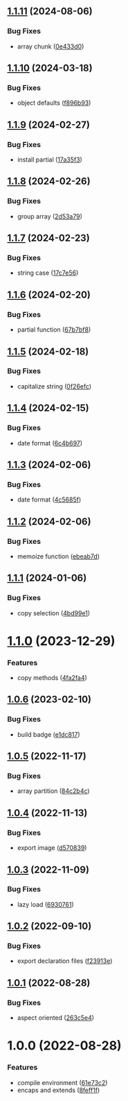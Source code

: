 ## [1.1.11](https://github.com/akijoey/starcasket/compare/v1.1.10...v1.1.11) (2024-08-06)


### Bug Fixes

* array chunk ([0e433d0](https://github.com/akijoey/starcasket/commit/0e433d053ea5f584c127d263c6e54a96dad5b32a))

## [1.1.10](https://github.com/akijoey/starcasket/compare/v1.1.9...v1.1.10) (2024-03-18)


### Bug Fixes

* object defaults ([f896b93](https://github.com/akijoey/starcasket/commit/f896b936a5c91baeb405913c5b3dd9ee5aa310c0))

## [1.1.9](https://github.com/akijoey/starcasket/compare/v1.1.8...v1.1.9) (2024-02-27)


### Bug Fixes

* install partial ([17a35f3](https://github.com/akijoey/starcasket/commit/17a35f385157d9433ba2a21fb8fe99c5dd53bf2d))

## [1.1.8](https://github.com/akijoey/starcasket/compare/v1.1.7...v1.1.8) (2024-02-26)


### Bug Fixes

* group array ([2d53a79](https://github.com/akijoey/starcasket/commit/2d53a793d560ecc28fe4a78edd68f79acc5a0e03))

## [1.1.7](https://github.com/akijoey/starcasket/compare/v1.1.6...v1.1.7) (2024-02-23)


### Bug Fixes

* string case ([17c7e56](https://github.com/akijoey/starcasket/commit/17c7e5698f9fd30332278619910dcd93ab9fca81))

## [1.1.6](https://github.com/akijoey/starcasket/compare/v1.1.5...v1.1.6) (2024-02-20)


### Bug Fixes

* partial function ([67b7bf8](https://github.com/akijoey/starcasket/commit/67b7bf81e7c14756a3b1564e19382eb89a41e97c))

## [1.1.5](https://github.com/akijoey/starcasket/compare/v1.1.4...v1.1.5) (2024-02-18)


### Bug Fixes

* capitalize string ([0f26efc](https://github.com/akijoey/starcasket/commit/0f26efc02644fb09377c0ac970f7d00df468a8d5))

## [1.1.4](https://github.com/akijoey/starcasket/compare/v1.1.3...v1.1.4) (2024-02-15)


### Bug Fixes

* date format ([6c4b697](https://github.com/akijoey/starcasket/commit/6c4b697498a5bc4146326570781ee5fafc0043ac))

## [1.1.3](https://github.com/akijoey/starcasket/compare/v1.1.2...v1.1.3) (2024-02-06)


### Bug Fixes

* date format ([4c5685f](https://github.com/akijoey/starcasket/commit/4c5685fd041e07e06ff1d99ca15b843601f0d3f7))

## [1.1.2](https://github.com/akijoey/starcasket/compare/v1.1.1...v1.1.2) (2024-02-06)


### Bug Fixes

* memoize function ([ebeab7d](https://github.com/akijoey/starcasket/commit/ebeab7d9ee3fdf5b4550fb5647109030b2d2ad41))

## [1.1.1](https://github.com/akijoey/starcasket/compare/v1.1.0...v1.1.1) (2024-01-06)


### Bug Fixes

* copy selection ([4bd99e1](https://github.com/akijoey/starcasket/commit/4bd99e1742a47d6f0a8870615b0542aee75ce619))

# [1.1.0](https://github.com/akijoey/starcasket/compare/v1.0.6...v1.1.0) (2023-12-29)


### Features

* copy methods ([4fa2fa4](https://github.com/akijoey/starcasket/commit/4fa2fa41dfc0f84938254a3461427f5ef9ebfded))

## [1.0.6](https://github.com/akijoey/starcasket/compare/v1.0.5...v1.0.6) (2023-02-10)


### Bug Fixes

* build badge ([e1dc817](https://github.com/akijoey/starcasket/commit/e1dc817fedc1d44984fef8decefd4f0dfd11d11a))

## [1.0.5](https://github.com/akijoey/starcasket/compare/v1.0.4...v1.0.5) (2022-11-17)


### Bug Fixes

* array partition ([84c2b4c](https://github.com/akijoey/starcasket/commit/84c2b4ca7427f9b31ba3345f9fd5dfc184ec273a))

## [1.0.4](https://github.com/akijoey/starcasket/compare/v1.0.3...v1.0.4) (2022-11-13)


### Bug Fixes

* export image ([d570839](https://github.com/akijoey/starcasket/commit/d57083971dd18aecd8bf633a647346e1dd880893))

## [1.0.3](https://github.com/akijoey/starcasket/compare/v1.0.2...v1.0.3) (2022-11-09)


### Bug Fixes

* lazy load ([6930761](https://github.com/akijoey/starcasket/commit/693076158ada48810b78be0867894642b780de92))

## [1.0.2](https://github.com/akijoey/starcasket/compare/v1.0.1...v1.0.2) (2022-09-10)


### Bug Fixes

* export declaration files ([f23913e](https://github.com/akijoey/starcasket/commit/f23913e5f77194ed60cc0769c08bd7fb926d7396))

## [1.0.1](https://github.com/akijoey/starcasket/compare/v1.0.0...v1.0.1) (2022-08-28)


### Bug Fixes

* aspect oriented ([263c5e4](https://github.com/akijoey/starcasket/commit/263c5e41e8266735309df3b1fb024037372312f3))

# 1.0.0 (2022-08-28)


### Features

* compile environment ([61e73c2](https://github.com/akijoey/starcasket/commit/61e73c2ab7474d963cd6e1f55692075589ab0f2c))
* encaps and extends ([8feff1f](https://github.com/akijoey/starcasket/commit/8feff1f083aa4972d789a98269a11268b461d5c2))
